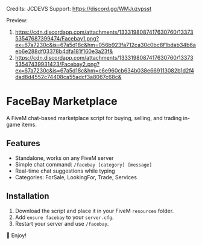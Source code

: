 Credits: JCDEVS
Support: https://discord.gg/WMJuzypsst

Preview: 
1. https://cdn.discordapp.com/attachments/1333198087417630760/1337353547687399474/Facebay1.png?ex=67a7230c&is=67a5d18c&hm=056b923fa712ca30c0bc8f1bdab34b6aeb6e288df03378b4dfa181f160e3a23f&
2. https://cdn.discordapp.com/attachments/1333198087417630760/1337353547439931423/Facebay2.png?ex=67a7230c&is=67a5d18c&hm=c6e960cb634b038e669113082b1d2f4dad8d4552c74408ca55adcf3a8067c68c&

# FaceBay Marketplace  

A FiveM chat-based marketplace script for buying, selling, and trading in-game items.  


## Features  
- Standalone, works on any FiveM server  
- Simple chat command: `/facebay [category] [message]`  
- Real-time chat suggestions while typing  
- Categories: ForSale, LookingFor, Trade, Services  

##  Installation  
1. Download the script and place it in your FiveM `resources` folder.  
2. Add `ensure facebay` to your `server.cfg`.  
3. Restart your server and use `/facebay`.  

🚀 Enjoy!  

